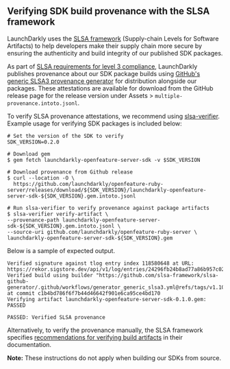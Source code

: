 ## Verifying SDK build provenance with the SLSA framework

LaunchDarkly uses the [SLSA framework](https://slsa.dev/spec/v1.0/about) (Supply-chain Levels for Software Artifacts) to help developers make their supply chain more secure by ensuring the authenticity and build integrity of our published SDK packages.

As part of [SLSA requirements for level 3 compliance](https://slsa.dev/spec/v1.0/requirements), LaunchDarkly publishes provenance about our SDK package builds using [GitHub's generic SLSA3 provenance generator](https://github.com/slsa-framework/slsa-github-generator/blob/main/internal/builders/generic/README.md#generation-of-slsa3-provenance-for-arbitrary-projects) for distribution alongside our packages. These attestations are available for download from the GitHub release page for the release version under Assets > `multiple-provenance.intoto.jsonl`.

To verify SLSA provenance attestations, we recommend using [slsa-verifier](https://github.com/slsa-framework/slsa-verifier). Example usage for verifying SDK packages is included below:

<!-- x-release-please-start-version -->
```
# Set the version of the SDK to verify
SDK_VERSION=0.2.0
```
<!-- x-release-please-end -->

```
# Download gem
$ gem fetch launchdarkly-openfeature-server-sdk -v $SDK_VERSION

# Download provenance from Github release
$ curl --location -O \
  https://github.com/launchdarkly/openfeature-ruby-server/releases/download/${SDK_VERSION}/launchdarkly-openfeature-server-sdk-${SDK_VERSION}.gem.intoto.jsonl

# Run slsa-verifier to verify provenance against package artifacts 
$ slsa-verifier verify-artifact \
--provenance-path launchdarkly-openfeature-server-sdk-${SDK_VERSION}.gem.intoto.jsonl \
--source-uri github.com/launchdarkly/openfeature-ruby-server \
launchdarkly-openfeature-server-sdk-${SDK_VERSION}.gem
```

Below is a sample of expected output.

```
Verified signature against tlog entry index 118580648 at URL: https://rekor.sigstore.dev/api/v1/log/entries/24296fb24b8ad77a86b957c02c3834833e7b54e28152fa35cc2a5884994566f7897807c390a9ad83
Verified build using builder "https://github.com/slsa-framework/slsa-github-generator/.github/workflows/generator_generic_slsa3.yml@refs/tags/v1.10.0" at commit c1b4bd786f6f7b44d46642f901e6ca95ce4bd170
Verifying artifact launchdarkly-openfeature-server-sdk-0.1.0.gem: PASSED

PASSED: Verified SLSA provenance
```

Alternatively, to verify the provenance manually, the SLSA framework specifies [recommendations for verifying build artifacts](https://slsa.dev/spec/v1.0/verifying-artifacts) in their documentation.

**Note:** These instructions do not apply when building our SDKs from source. 
